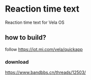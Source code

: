 # Reaction time text
Reaction time text for Vela OS
## how to build?
follow <https://iot.mi.com/vela/quickapp>
### download 
<https://www.bandbbs.cn/threads/12503/>
